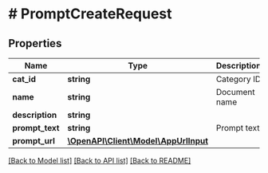 # # PromptCreateRequest

## Properties

Name | Type | Description | Notes
------------ | ------------- | ------------- | -------------
**cat_id** | **string** | Category ID |
**name** | **string** | Document name |
**description** | **string** |  | [optional]
**prompt_text** | **string** | Prompt text |
**prompt_url** | [**\OpenAPI\Client\Model\AppUrlInput**](AppUrlInput.md) |  | [optional]

[[Back to Model list]](../../README.md#models) [[Back to API list]](../../README.md#endpoints) [[Back to README]](../../README.md)

